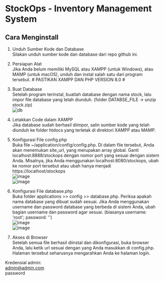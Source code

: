 # StockOps - Inventory Management System
## Cara Menginstall
1. Unduh Sumber Kode dan Database\
Silakan unduh sumber kode dan database dari repo github ini.

2. Persiapan Alat\
Jika Anda belum memiliki MySQL atau XAMPP (untuk Windows), atau MAMP (untuk macOS), unduh dan instal salah satu dari program tersebut. # PASTIKAN XAMPP DAN PHP VERSION 8.0 #

3. Buat Database\
Setelah program terinstal, buatlah database dengan nama stock, lalu impor file database yang telah diunduh. (folder DATABSE_FILE -> unzip stock.zip) \
![db](https://github.com/user-attachments/assets/7911d130-a0e4-40f8-a187-28d64b577578)

5. Letakkan Code dalam XAMPP\
Jika database sudah berhasil diimpor, salin sumber kode yang telah diunduh ke folder htdocs yang terletak di direktori XAMPP atau MAMP.

6. Konfigurasi File config.php\
Buka file ~/application/config/config.php. Di dalam file tersebut, Anda akan menemukan site_url, yang merupakan array global. Ganti localhost:8888/stockops dengan nomor port yang sesuai dengan sistem Anda. Misalnya, jika Anda menggunakan localhost:8080/stockops, ubah ke nomor port tersebut atau ubah hanya menjadi https://localhost/stockops \
![image](https://github.com/user-attachments/assets/eaaa2767-2760-4abe-841e-82faa3cf44e9) \
![image](https://github.com/user-attachments/assets/2ad1cd6b-1c64-41de-b115-5838b05b8706)


7. Konfigurasi File database.php\
Buka folder applications >> config >> database.php. Periksa apakah nama database yang dibuat sudah sesuai. Jika Anda menggunakan username dan password database yang berbeda di sistem Anda, ubah bagian username dan password agar sesuai. (biasanya username: 'root'; password: '')\
![image](https://github.com/user-attachments/assets/47441412-4947-4e71-9b7c-936ab3557b88) \
![image](https://github.com/user-attachments/assets/044bd0d9-e16b-4901-adcc-5edb03eb6f30)



9. Akses di Browser\
Setelah semua file berhasil diinstal dan dikonfigurasi, buka browser Anda, lalu ketik url sesuai dengan yang Anda masukkan di config.php. Halaman tersebut seharusnya mengarahkan Anda ke halaman login.

Kredensial admin:\
admin@admin.com\
password

